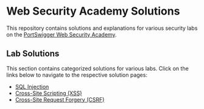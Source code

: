 # Web Security Academy Solutions

This repository contains solutions and explanations for various security labs on the [PortSwigger Web Security Academy](https://portswigger.net/web-security).

## Lab Solutions

This section contains categorized solutions for various labs. Click on the links below to navigate to the respective solution pages:

- [SQL Injection](./sql_injection/)
- [Cross-Site Scripting (XSS)](./cross-site_scripting/)
- [Cross-Site Request Forgery (CSRF)](./cross-site_request_forgery/)